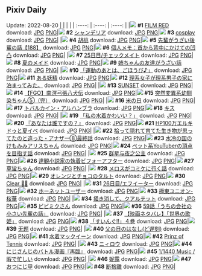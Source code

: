 ## Pixiv Daily
Update: 2022-08-20
|      |      |      |
| :----: | :----: | :----: |
|![](https://pixiv.microyu.workers.dev/c/240x480/img-master/img/2022/08/18/00/00/18/100564879_p0_master1200.jpg) **#1** [FILM RED](https://www.pixiv.net/artworks/100564879) download: [JPG](https://pixiv.microyu.workers.dev/img-original/img/2022/08/18/00/00/18/100564879_p0.jpg) [PNG](https://pixiv.microyu.workers.dev/img-original/img/2022/08/18/00/00/18/100564879_p0.png)|![](https://pixiv.microyu.workers.dev/c/240x480/img-master/img/2022/08/18/00/00/17/100564869_p0_master1200.jpg) **#2** [シャンデリア](https://www.pixiv.net/artworks/100564869) download: [JPG](https://pixiv.microyu.workers.dev/img-original/img/2022/08/18/00/00/17/100564869_p0.jpg) [PNG](https://pixiv.microyu.workers.dev/img-original/img/2022/08/18/00/00/17/100564869_p0.png)|![](https://pixiv.microyu.workers.dev/c/240x480/img-master/img/2022/08/18/14/15/51/100575554_p0_master1200.jpg) **#3** [cosplay](https://www.pixiv.net/artworks/100575554) download: [JPG](https://pixiv.microyu.workers.dev/img-original/img/2022/08/18/14/15/51/100575554_p0.jpg) [PNG](https://pixiv.microyu.workers.dev/img-original/img/2022/08/18/14/15/51/100575554_p0.png)|
|![](https://pixiv.microyu.workers.dev/c/240x480/img-master/img/2022/08/18/07/54/25/100564854_p0_master1200.jpg) **#4** [胡桃](https://www.pixiv.net/artworks/100564854) download: [JPG](https://pixiv.microyu.workers.dev/img-original/img/2022/08/18/07/54/25/100564854_p0.jpg) [PNG](https://pixiv.microyu.workers.dev/img-original/img/2022/08/18/07/54/25/100564854_p0.png)|![](https://pixiv.microyu.workers.dev/c/240x480/img-master/img/2022/08/19/19/00/08/100603985_p0_master1200.jpg) **#5** [先輩がうざい後輩の話【188】](https://www.pixiv.net/artworks/100603985) download: [JPG](https://pixiv.microyu.workers.dev/img-original/img/2022/08/19/19/00/08/100603985_p0.jpg) [PNG](https://pixiv.microyu.workers.dev/img-original/img/2022/08/19/19/00/08/100603985_p0.png)|![](https://pixiv.microyu.workers.dev/c/240x480/img-master/img/2022/08/18/08/00/01/100571086_p0_master1200.jpg) **#6** [個人メモ：首から背中にかけての凹凸](https://www.pixiv.net/artworks/100571086) download: [JPG](https://pixiv.microyu.workers.dev/img-original/img/2022/08/18/08/00/01/100571086_p0.jpg) [PNG](https://pixiv.microyu.workers.dev/img-original/img/2022/08/18/08/00/01/100571086_p0.png)|
|![](https://pixiv.microyu.workers.dev/c/240x480/img-master/img/2022/08/18/00/00/19/100564881_p0_master1200.jpg) **#7** [25日目/チェックメイト](https://www.pixiv.net/artworks/100564881) download: [JPG](https://pixiv.microyu.workers.dev/img-original/img/2022/08/18/00/00/19/100564881_p0.jpg) [PNG](https://pixiv.microyu.workers.dev/img-original/img/2022/08/18/00/00/19/100564881_p0.png)|![](https://pixiv.microyu.workers.dev/c/240x480/img-master/img/2022/08/18/00/00/21/100564889_p0_master1200.jpg) **#8** [夏のメイド](https://www.pixiv.net/artworks/100564889) download: [JPG](https://pixiv.microyu.workers.dev/img-original/img/2022/08/18/00/00/21/100564889_p0.jpg) [PNG](https://pixiv.microyu.workers.dev/img-original/img/2022/08/18/00/00/21/100564889_p0.png)|![](https://pixiv.microyu.workers.dev/c/240x480/img-master/img/2022/08/19/00/00/22/100588193_p0_master1200.jpg) **#9** [姉ちゃんの友達がうざい話](https://www.pixiv.net/artworks/100588193) download: [JPG](https://pixiv.microyu.workers.dev/img-original/img/2022/08/19/00/00/22/100588193_p0.jpg) [PNG](https://pixiv.microyu.workers.dev/img-original/img/2022/08/19/00/00/22/100588193_p0.png)|
|![](https://pixiv.microyu.workers.dev/c/240x480/img-master/img/2022/08/18/18/03/51/100579129_p0_master1200.jpg) **#10** [「運動のあとは、ごほうび♪」](https://www.pixiv.net/artworks/100579129) download: [JPG](https://pixiv.microyu.workers.dev/img-original/img/2022/08/18/18/03/51/100579129_p0.jpg) [PNG](https://pixiv.microyu.workers.dev/img-original/img/2022/08/18/18/03/51/100579129_p0.png)|![](https://pixiv.microyu.workers.dev/c/240x480/img-master/img/2022/08/19/07/30/00/100594294_p0_master1200.jpg) **#11** [ある妖精](https://www.pixiv.net/artworks/100594294) download: [JPG](https://pixiv.microyu.workers.dev/img-original/img/2022/08/19/07/30/00/100594294_p0.jpg) [PNG](https://pixiv.microyu.workers.dev/img-original/img/2022/08/19/07/30/00/100594294_p0.png)|![](https://pixiv.microyu.workers.dev/c/240x480/img-master/img/2022/08/18/18/40/47/100579797_p0_master1200.jpg) **#12** [理系女子が理系男子の家に泊まってみた。](https://www.pixiv.net/artworks/100579797) download: [JPG](https://pixiv.microyu.workers.dev/img-original/img/2022/08/18/18/40/47/100579797_p0.jpg) [PNG](https://pixiv.microyu.workers.dev/img-original/img/2022/08/18/18/40/47/100579797_p0.png)|
|![](https://pixiv.microyu.workers.dev/c/240x480/img-master/img/2022/08/19/00/00/03/100588101_p0_master1200.jpg) **#13** [SUNSET](https://www.pixiv.net/artworks/100588101) download: [JPG](https://pixiv.microyu.workers.dev/img-original/img/2022/08/19/00/00/03/100588101_p0.jpg) [PNG](https://pixiv.microyu.workers.dev/img-original/img/2022/08/19/00/00/03/100588101_p0.png)|![](https://pixiv.microyu.workers.dev/c/240x480/img-master/img/2022/08/18/00/03/01/100565098_p0_master1200.jpg) **#14** [【FGO】南溟弓張八犬伝](https://www.pixiv.net/artworks/100565098) download: [JPG](https://pixiv.microyu.workers.dev/img-original/img/2022/08/18/00/03/01/100565098_p0.jpg) [PNG](https://pixiv.microyu.workers.dev/img-original/img/2022/08/18/00/03/01/100565098_p0.png)|![](https://pixiv.microyu.workers.dev/c/240x480/img-master/img/2022/08/19/00/00/34/100588249_p0_master1200.jpg) **#15** [突然変異系幼馴染ちゃん⑤（完）](https://www.pixiv.net/artworks/100588249) download: [JPG](https://pixiv.microyu.workers.dev/img-original/img/2022/08/19/00/00/34/100588249_p0.jpg) [PNG](https://pixiv.microyu.workers.dev/img-original/img/2022/08/19/00/00/34/100588249_p0.png)|
|![](https://pixiv.microyu.workers.dev/c/240x480/img-master/img/2022/08/18/20/30/00/100582212_p0_master1200.jpg) **#16** [米の日](https://www.pixiv.net/artworks/100582212) download: [JPG](https://pixiv.microyu.workers.dev/img-original/img/2022/08/18/20/30/00/100582212_p0.jpg) [PNG](https://pixiv.microyu.workers.dev/img-original/img/2022/08/18/20/30/00/100582212_p0.png)|![](https://pixiv.microyu.workers.dev/c/240x480/img-master/img/2022/08/19/00/00/08/100588138_p0_master1200.jpg) **#17** [トバルカイン・アルハンブラ](https://www.pixiv.net/artworks/100588138) download: [JPG](https://pixiv.microyu.workers.dev/img-original/img/2022/08/19/00/00/08/100588138_p0.jpg) [PNG](https://pixiv.microyu.workers.dev/img-original/img/2022/08/19/00/00/08/100588138_p0.png)|![](https://pixiv.microyu.workers.dev/c/240x480/img-master/img/2022/08/18/14/35/33/100575798_p0_master1200.jpg) **#18** [キス](https://www.pixiv.net/artworks/100575798) download: [JPG](https://pixiv.microyu.workers.dev/img-original/img/2022/08/18/14/35/33/100575798_p0.jpg) [PNG](https://pixiv.microyu.workers.dev/img-original/img/2022/08/18/14/35/33/100575798_p0.png)|
|![](https://pixiv.microyu.workers.dev/c/240x480/img-master/img/2022/08/18/00/00/21/100564888_p0_master1200.jpg) **#19** [「私の水着かわいい？」](https://www.pixiv.net/artworks/100564888) download: [JPG](https://pixiv.microyu.workers.dev/img-original/img/2022/08/18/00/00/21/100564888_p0.jpg) [PNG](https://pixiv.microyu.workers.dev/img-original/img/2022/08/18/00/00/21/100564888_p0.png)|![](https://pixiv.microyu.workers.dev/c/240x480/img-master/img/2022/08/18/03/07/18/100568649_p0_master1200.jpg) **#20** [『あなたは誰ですの？』](https://www.pixiv.net/artworks/100568649) download: [JPG](https://pixiv.microyu.workers.dev/img-original/img/2022/08/18/03/07/18/100568649_p0.jpg) [PNG](https://pixiv.microyu.workers.dev/img-original/img/2022/08/18/03/07/18/100568649_p0.png)|![](https://pixiv.microyu.workers.dev/c/240x480/img-master/img/2022/08/19/00/49/19/100589734_p0_master1200.jpg) **#21** [HP100万エルキドゥと夏イベ](https://www.pixiv.net/artworks/100589734) download: [JPG](https://pixiv.microyu.workers.dev/img-original/img/2022/08/19/00/49/19/100589734_p0.jpg) [PNG](https://pixiv.microyu.workers.dev/img-original/img/2022/08/19/00/49/19/100589734_p0.png)|
|![](https://pixiv.microyu.workers.dev/c/240x480/img-master/img/2022/08/19/20/00/04/100605391_p0_master1200.jpg) **#22** [拾って隠れて育てた生き物が思ってたのと違った・アナザー⑧最終話](https://www.pixiv.net/artworks/100605391) download: [JPG](https://pixiv.microyu.workers.dev/img-original/img/2022/08/19/20/00/04/100605391_p0.jpg) [PNG](https://pixiv.microyu.workers.dev/img-original/img/2022/08/19/20/00/04/100605391_p0.png)|![](https://pixiv.microyu.workers.dev/c/240x480/img-master/img/2022/08/18/00/34/55/100566047_p0_master1200.jpg) **#23** [水冷の国のけもみみアリスちゃん](https://www.pixiv.net/artworks/100566047) download: [JPG](https://pixiv.microyu.workers.dev/img-original/img/2022/08/18/00/34/55/100566047_p0.jpg) [PNG](https://pixiv.microyu.workers.dev/img-original/img/2022/08/18/00/34/55/100566047_p0.png)|![](https://pixiv.microyu.workers.dev/c/240x480/img-master/img/2022/08/19/00/01/10/100588297_p0_master1200.jpg) **#24** [ペット系YouTuberの頂点を目指す話](https://www.pixiv.net/artworks/100588297) download: [JPG](https://pixiv.microyu.workers.dev/img-original/img/2022/08/19/00/01/10/100588297_p0.jpg) [PNG](https://pixiv.microyu.workers.dev/img-original/img/2022/08/19/00/01/10/100588297_p0.png)|
|![](https://pixiv.microyu.workers.dev/c/240x480/img-master/img/2022/08/18/19/46/27/100581180_p0_master1200.jpg) **#25** [群星与夜之公主](https://www.pixiv.net/artworks/100581180) download: [JPG](https://pixiv.microyu.workers.dev/img-original/img/2022/08/18/19/46/27/100581180_p0.jpg) [PNG](https://pixiv.microyu.workers.dev/img-original/img/2022/08/18/19/46/27/100581180_p0.png)|![](https://pixiv.microyu.workers.dev/c/240x480/img-master/img/2022/08/19/18/46/03/100603637_p0_master1200.jpg) **#26** [達観小説家の執着ビフォーアフター](https://www.pixiv.net/artworks/100603637) download: [JPG](https://pixiv.microyu.workers.dev/img-original/img/2022/08/19/18/46/03/100603637_p0.jpg) [PNG](https://pixiv.microyu.workers.dev/img-original/img/2022/08/19/18/46/03/100603637_p0.png)|![](https://pixiv.microyu.workers.dev/c/240x480/img-master/img/2022/08/19/15/04/21/100599661_p0_master1200.jpg) **#27** [草蛍ちゃん](https://www.pixiv.net/artworks/100599661) download: [JPG](https://pixiv.microyu.workers.dev/img-original/img/2022/08/19/15/04/21/100599661_p0.jpg) [PNG](https://pixiv.microyu.workers.dev/img-original/img/2022/08/19/15/04/21/100599661_p0.png)|
|![](https://pixiv.microyu.workers.dev/c/240x480/img-master/img/2022/08/18/18/00/20/100579055_p0_master1200.jpg) **#28** [メロスがコミケに行く話](https://www.pixiv.net/artworks/100579055) download: [JPG](https://pixiv.microyu.workers.dev/img-original/img/2022/08/18/18/00/20/100579055_p0.jpg) [PNG](https://pixiv.microyu.workers.dev/img-original/img/2022/08/18/18/00/20/100579055_p0.png)|![](https://pixiv.microyu.workers.dev/c/240x480/img-master/img/2022/08/19/20/30/00/100606205_p0_master1200.jpg) **#29** [オレンジとチョコのタルト](https://www.pixiv.net/artworks/100606205) download: [JPG](https://pixiv.microyu.workers.dev/img-original/img/2022/08/19/20/30/00/100606205_p0.jpg) [PNG](https://pixiv.microyu.workers.dev/img-original/img/2022/08/19/20/30/00/100606205_p0.png)|![](https://pixiv.microyu.workers.dev/c/240x480/img-master/img/2022/08/18/03/32/59/100568901_p0_master1200.jpg) **#30** [Clear 🌸🦊](https://www.pixiv.net/artworks/100568901) download: [JPG](https://pixiv.microyu.workers.dev/img-original/img/2022/08/18/03/32/59/100568901_p0.jpg) [PNG](https://pixiv.microyu.workers.dev/img-original/img/2022/08/18/03/32/59/100568901_p0.png)|
|![](https://pixiv.microyu.workers.dev/c/240x480/img-master/img/2022/08/19/00/00/14/100588177_p0_master1200.jpg) **#31** [26日目/エフイーター](https://www.pixiv.net/artworks/100588177) download: [JPG](https://pixiv.microyu.workers.dev/img-original/img/2022/08/19/00/00/14/100588177_p0.jpg) [PNG](https://pixiv.microyu.workers.dev/img-original/img/2022/08/19/00/00/14/100588177_p0.png)|![](https://pixiv.microyu.workers.dev/c/240x480/img-master/img/2022/08/18/00/00/25/100564910_p0_master1200.jpg) **#32** [ホーネットユーザー](https://www.pixiv.net/artworks/100564910) download: [JPG](https://pixiv.microyu.workers.dev/img-original/img/2022/08/18/00/00/25/100564910_p0.jpg) [PNG](https://pixiv.microyu.workers.dev/img-original/img/2022/08/18/00/00/25/100564910_p0.png)|![](https://pixiv.microyu.workers.dev/c/240x480/img-master/img/2022/08/18/00/48/10/100566374_p0_master1200.jpg) **#33** [極東ユニオン-桜華](https://www.pixiv.net/artworks/100566374) download: [JPG](https://pixiv.microyu.workers.dev/img-original/img/2022/08/18/00/48/10/100566374_p0.jpg) [PNG](https://pixiv.microyu.workers.dev/img-original/img/2022/08/18/00/48/10/100566374_p0.png)|
|![](https://pixiv.microyu.workers.dev/c/240x480/img-master/img/2022/08/18/00/00/40/100564958_p0_master1200.jpg) **#34** [掻き消して、クアルテット](https://www.pixiv.net/artworks/100564958) download: [JPG](https://pixiv.microyu.workers.dev/img-original/img/2022/08/18/00/00/40/100564958_p0.jpg) [PNG](https://pixiv.microyu.workers.dev/img-original/img/2022/08/18/00/00/40/100564958_p0.png)|![](https://pixiv.microyu.workers.dev/c/240x480/img-master/img/2022/08/18/16/50/52/100577790_p0_master1200.jpg) **#35** [ビビミクさん](https://www.pixiv.net/artworks/100577790) download: [JPG](https://pixiv.microyu.workers.dev/img-original/img/2022/08/18/16/50/52/100577790_p0.jpg) [PNG](https://pixiv.microyu.workers.dev/img-original/img/2022/08/18/16/50/52/100577790_p0.png)|![](https://pixiv.microyu.workers.dev/c/240x480/img-master/img/2022/08/19/12/24/55/100597518_p0_master1200.jpg) **#36** [59話「うちの会社の小さい先輩の話」](https://www.pixiv.net/artworks/100597518) download: [JPG](https://pixiv.microyu.workers.dev/img-original/img/2022/08/19/12/24/55/100597518_p0.jpg) [PNG](https://pixiv.microyu.workers.dev/img-original/img/2022/08/19/12/24/55/100597518_p0.png)|
|![](https://pixiv.microyu.workers.dev/c/240x480/img-master/img/2022/08/18/15/45/41/100576798_p0_master1200.jpg) **#37** [【映画ネタバレ】「世界の歌姫」](https://www.pixiv.net/artworks/100576798) download: [JPG](https://pixiv.microyu.workers.dev/img-original/img/2022/08/18/15/45/41/100576798_p0.jpg) [PNG](https://pixiv.microyu.workers.dev/img-original/img/2022/08/18/15/45/41/100576798_p0.png)|![](https://pixiv.microyu.workers.dev/c/240x480/img-master/img/2022/08/18/00/00/30/100564929_p0_master1200.jpg) **#38** [「すいんぐ!!」４巻](https://www.pixiv.net/artworks/100564929) download: [JPG](https://pixiv.microyu.workers.dev/img-original/img/2022/08/18/00/00/30/100564929_p0.jpg) [PNG](https://pixiv.microyu.workers.dev/img-original/img/2022/08/18/00/00/30/100564929_p0.png)|![](https://pixiv.microyu.workers.dev/c/240x480/img-master/img/2022/08/19/01/21/59/100590460_p0_master1200.jpg) **#39** [无题](https://www.pixiv.net/artworks/100590460) download: [JPG](https://pixiv.microyu.workers.dev/img-original/img/2022/08/19/01/21/59/100590460_p0.jpg) [PNG](https://pixiv.microyu.workers.dev/img-original/img/2022/08/19/01/21/59/100590460_p0.png)|
|![](https://pixiv.microyu.workers.dev/c/240x480/img-master/img/2022/08/19/02/27/30/100591612_p0_master1200.jpg) **#40** [父の日のはなし(ど遅刻)](https://www.pixiv.net/artworks/100591612) download: [JPG](https://pixiv.microyu.workers.dev/img-original/img/2022/08/19/02/27/30/100591612_p0.jpg) [PNG](https://pixiv.microyu.workers.dev/img-original/img/2022/08/19/02/27/30/100591612_p0.png)|![](https://pixiv.microyu.workers.dev/c/240x480/img-master/img/2022/08/18/00/09/21/100565326_p0_master1200.jpg) **#41** [水着マックイーン](https://www.pixiv.net/artworks/100565326) download: [JPG](https://pixiv.microyu.workers.dev/img-original/img/2022/08/18/00/09/21/100565326_p0.jpg) [PNG](https://pixiv.microyu.workers.dev/img-original/img/2022/08/18/00/09/21/100565326_p0.png)|![](https://pixiv.microyu.workers.dev/c/240x480/img-master/img/2022/08/18/04/12/46/100569231_p0_master1200.jpg) **#42** [Prinz of Tennis](https://www.pixiv.net/artworks/100569231) download: [JPG](https://pixiv.microyu.workers.dev/img-original/img/2022/08/18/04/12/46/100569231_p0.jpg) [PNG](https://pixiv.microyu.workers.dev/img-original/img/2022/08/18/04/12/46/100569231_p0.png)|
|![](https://pixiv.microyu.workers.dev/c/240x480/img-master/img/2022/08/18/00/00/51/100564980_p0_master1200.jpg) **#43** [ニィロウ](https://www.pixiv.net/artworks/100564980) download: [JPG](https://pixiv.microyu.workers.dev/img-original/img/2022/08/18/00/00/51/100564980_p0.jpg) [PNG](https://pixiv.microyu.workers.dev/img-original/img/2022/08/18/00/00/51/100564980_p0.png)|![](https://pixiv.microyu.workers.dev/c/240x480/img-master/img/2022/08/19/00/49/55/100589749_p0_master1200.jpg) **#44** [にじさんじのバトル漫画『再臨』](https://www.pixiv.net/artworks/100589749) download: [JPG](https://pixiv.microyu.workers.dev/img-original/img/2022/08/19/00/49/55/100589749_p0.jpg) [PNG](https://pixiv.microyu.workers.dev/img-original/img/2022/08/19/00/49/55/100589749_p0.png)|![](https://pixiv.microyu.workers.dev/c/240x480/img-master/img/2022/08/18/21/50/30/100584395_p0_master1200.jpg) **#45** [1/1440 Music /暇で忙しい](https://www.pixiv.net/artworks/100584395) download: [JPG](https://pixiv.microyu.workers.dev/img-original/img/2022/08/18/21/50/30/100584395_p0.jpg) [PNG](https://pixiv.microyu.workers.dev/img-original/img/2022/08/18/21/50/30/100584395_p0.png)|
|![](https://pixiv.microyu.workers.dev/c/240x480/img-master/img/2022/08/18/14/15/42/100575552_p0_master1200.jpg) **#46** [妮露](https://www.pixiv.net/artworks/100575552) download: [JPG](https://pixiv.microyu.workers.dev/img-original/img/2022/08/18/14/15/42/100575552_p0.jpg) [PNG](https://pixiv.microyu.workers.dev/img-original/img/2022/08/18/14/15/42/100575552_p0.png)|![](https://pixiv.microyu.workers.dev/c/240x480/img-master/img/2022/08/18/20/04/43/100581598_p0_master1200.jpg) **#47** [おつにじ甲](https://www.pixiv.net/artworks/100581598) download: [JPG](https://pixiv.microyu.workers.dev/img-original/img/2022/08/18/20/04/43/100581598_p0.jpg) [PNG](https://pixiv.microyu.workers.dev/img-original/img/2022/08/18/20/04/43/100581598_p0.png)|![](https://pixiv.microyu.workers.dev/c/240x480/img-master/img/2022/08/19/01/26/56/100590570_p0_master1200.jpg) **#48** [断捨離](https://www.pixiv.net/artworks/100590570) download: [JPG](https://pixiv.microyu.workers.dev/img-original/img/2022/08/19/01/26/56/100590570_p0.jpg) [PNG](https://pixiv.microyu.workers.dev/img-original/img/2022/08/19/01/26/56/100590570_p0.png)|
